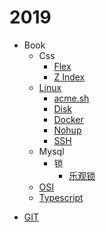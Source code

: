 # 2019

- Book
  - Css
    * [Flex](book/css/flex.md)
    * [Z Index](book/css/zIndex.md)
  - [Linux](book/linux/README.md)
    * [acme.sh](book/linux/acme.sh.md)
    * [Disk](book/linux/disk.md)
    * [Docker](book/linux/docker.md)
    * [Nohup](book/linux/nohup.md)
    * [SSH](book/linux/SSH.md)
  - Mysql
    - 锁
      * [乐观锁](book/mysql/锁/乐观锁.md)
  - [OSI](book/OSI/README.md)
  - [Typescript](book/typescript/README.md)
* [GIT](GIT.md)
